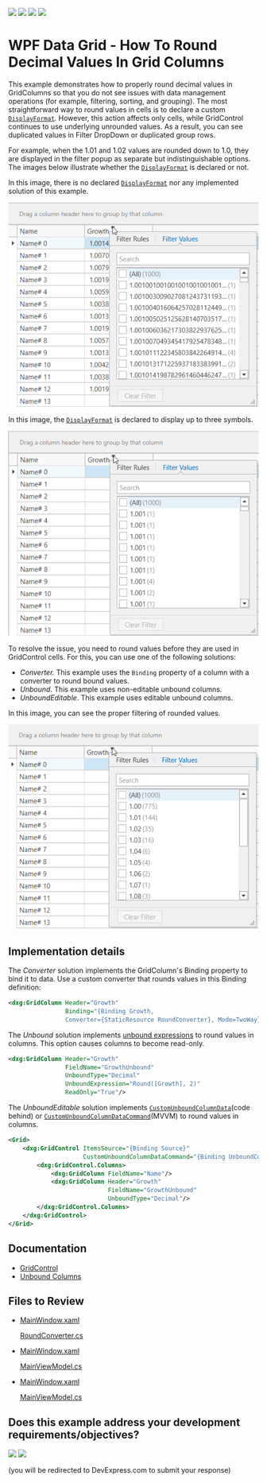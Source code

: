 <!-- default badges list -->
![](https://img.shields.io/endpoint?url=https://codecentral.devexpress.com/api/v1/VersionRange/568809109/24.2.1%2B)
[![](https://img.shields.io/badge/Open_in_DevExpress_Support_Center-FF7200?style=flat-square&logo=DevExpress&logoColor=white)](https://supportcenter.devexpress.com/ticket/details/T1128966)
[![](https://img.shields.io/badge/📖_How_to_use_DevExpress_Examples-e9f6fc?style=flat-square)](https://docs.devexpress.com/GeneralInformation/403183)
[![](https://img.shields.io/badge/💬_Leave_Feedback-feecdd?style=flat-square)](#does-this-example-address-your-development-requirementsobjectives)
<!-- default badges end -->
# WPF Data Grid - How To Round Decimal Values In Grid Columns

This example demonstrates how to properly round decimal values in GridColumns so that you do not see issues with data management operations (for example, filtering, sorting, and grouping). The most straightforward way to round values in cells is to declare a custom [`DisplayFormat`](https://docs.devexpress.com/WPF/DevExpress.Xpf.Editors.Settings.BaseEditSettings.DisplayFormat). However, this action affects only cells, while GridControl continues to use underlying unrounded values. As a result, you can see duplicated values in Filter DropDown or duplicated group rows.

For example, when the 1.01 and 1.02 values are rounded down to 1.0, they are displayed in the filter popup as separate but indistinguishable options. The images below illustrate whether the [`DisplayFormat`](https://docs.devexpress.com/WPF/DevExpress.Xpf.Editors.Settings.BaseEditSettings.DisplayFormat) is declared or not.

In this image, there is no declared [`DisplayFormat`](https://docs.devexpress.com/WPF/DevExpress.Xpf.Editors.Settings.BaseEditSettings.DisplayFormat) nor any implemented solution of this example.

![Alt text](images/no-display-format.png)

In this image, the [`DisplayFormat`](https://docs.devexpress.com/WPF/DevExpress.Xpf.Editors.Settings.BaseEditSettings.DisplayFormat) is declared to display up to three symbols.

![Alt text](images/display-format.png)

To resolve the issue, you need to round values before they are used in GridControl cells. For this, you can use one of the following solutions:

* _Converter._ This example uses the `Binding` property of a column with a converter to round bound values.
* _Unbound_. This example uses non-editable unbound columns.
* _UnboundEditable_. This example uses editable unbound columns.

In this image, you can see the proper filtering of rounded values.

![Alt text](images/filtering.png)

## Implementation details

The _Converter_ solution implements the GridColumn's Binding property to bind it to data. Use a custom converter that rounds values in this Binding definition:

```xml
<dxg:GridColumn Header="Growth"
                Binding="{Binding Growth,
                Converter={StaticResource RoundConverter}, Mode=TwoWay}"/>
```

The _Unbound_ solution implements [unbound expressions](https://docs.devexpress.com/WPF/DevExpress.Xpf.Grid.ColumnBase.UnboundExpression) to round values in columns. This option causes columns to become read-only.

```xml
<dxg:GridColumn Header="Growth" 
                FieldName="GrowthUnbound" 
                UnboundType="Decimal" 
                UnboundExpression="Round([Growth], 2)" 
                ReadOnly="True"/>
```

The _UnboundEditable_ solution implements [`CustomUnboundColumnData`](https://docs.devexpress.com/WPF/DevExpress.Xpf.Grid.GridControl.CustomUnboundColumnData)(code behind) or [`CustomUnboundColumnDataCommand`](https://docs.devexpress.com/WPF/DevExpress.Xpf.Grid.GridControl.CustomUnboundColumnDataCommand)(MVVM) to round values in columns.

```xml
<Grid>
    <dxg:GridControl ItemsSource="{Binding Source}" 
                     CustomUnboundColumnDataCommand="{Binding UnboundColumnDataCommand}">
        <dxg:GridControl.Columns>
            <dxg:GridColumn FieldName="Name"/>
            <dxg:GridColumn Header="Growth"
                            FieldName="GrowthUnbound"
                            UnboundType="Decimal"/>
        </dxg:GridControl.Columns>
    </dxg:GridControl>
</Grid>
```

## Documentation

- [GridControl](https://docs.devexpress.com/WPF/DevExpress.Xpf.Grid.GridControl)
- [Unbound Columns](https://docs.devexpress.com/WPF/6124/controls-and-libraries/data-grid/grid-view-data-layout/columns-and-card-fields/unbound-columns)


## Files to Review
- [MainWindow.xaml](./CS/FilterDuplicateRecords_Converter/MainWindow.xaml)
  
  [RoundConverter.cs](./CS/FilterDuplicateRecords_Converter/RoundConverter.cs)

- [MainWindow.xaml](./CS/FilterDuplicateRecords_Unbound/MainWindow.xaml)
  
  [MainViewModel.cs](./CS/FilterDuplicateRecords_Unbound/MainWindow.xaml.cs)

- [MainWindow.xaml](./CS/FilterDuplicateRecords_UnboundEditable/MainWindow.xaml)
  
  [MainViewModel.cs](./CS/FilterDuplicateRecords_UnboundEditable/MainViewModel.cs)
<!-- feedback -->
## Does this example address your development requirements/objectives?

[<img src="https://www.devexpress.com/support/examples/i/yes-button.svg"/>](https://www.devexpress.com/support/examples/survey.xml?utm_source=github&utm_campaign=wpf-datagrid-round-decimal-values&~~~was_helpful=yes) [<img src="https://www.devexpress.com/support/examples/i/no-button.svg"/>](https://www.devexpress.com/support/examples/survey.xml?utm_source=github&utm_campaign=wpf-datagrid-round-decimal-values&~~~was_helpful=no)

(you will be redirected to DevExpress.com to submit your response)
<!-- feedback end -->
